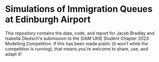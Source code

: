 # Simulations of Immigration Queues at Edinburgh Airport
This repository contains the data, code, and report for Jacob Bradley and Isabella Deutsch's submission to the SIAM UKIE Student Chapter 2023 Modelling Competition. If this has been made public (it won't while the competition is running), that means you're welcome to share, use, and adapt it!
